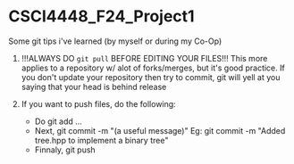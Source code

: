 # CSCI4448_F24_Project1

Some git tips i've learned (by myself or during my Co-Op)

1. !!!ALWAYS DO `git pull` BEFORE EDITING YOUR FILES!!!
This more applies to a repository w/ alot of forks/merges, but it's good practice. If you don't update your repository then try to commit, git will yell at you saying that your head is behind release

2. If you want to push files, do the following:
   - Do git add <file1> <file2> ... <filen>
   - Next, git commit -m "(a useful message)"
      Eg: git commit -m "Added tree.hpp to implement a binary tree"
   - Finnaly, git push
